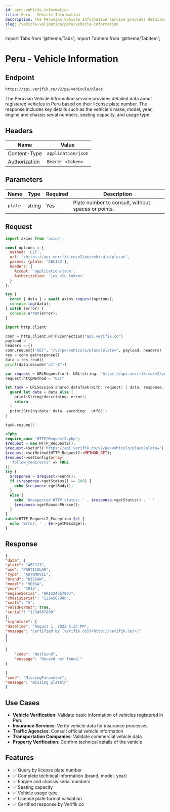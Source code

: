```yaml
---
id: peru-vehicle-information
title: Peru - Vehicle Information
description: The Peruvian Vehicle Information service provides detailed data about registered vehicles in Peru based on their license plate number. The response includes key details such as the vehicle's make, model, year, engine and chassis serial numbers, seating capacity, and usage type.
slug: /vehicle-validation/peru/vehicle-information
---
```


import Tabs from '@theme/Tabs';
import TabItem from '@theme/TabItem';

# Peru - Vehicle Information

## Endpoint

```
https://api.verifik.co/v2/pe/vehiculo/placa
```

The Peruvian Vehicle Information service provides detailed data about registered vehicles in Peru based on their license plate number. The response includes key details such as the vehicle's make, model, year, engine and chassis serial numbers, seating capacity, and usage type.

## Headers

| Name          | Value              |
| ------------- | ------------------ |
| Content-Type  | `application/json` |
| Authorization | `Bearer <token>`   |

## Parameters

| Name           | Type    | Required | Description                                    |
| -------------- | ------- | -------- | ---------------------------------------------- |
| `plate`        | string  | Yes      | Plate number to consult, without spaces or points. |

## Request

<Tabs>
<TabItem value="javascript" label="JavaScript">

```javascript
import axios from 'axios';

const options = {
  method: 'GET',
  url: '<https://api.verifik.co/v2/pe/vehiculo/placa>',
  params: {plate: 'ABC123'},
  headers: {
    Accept: 'application/json',
    Authorization: 'jwt <tu_token>'
  }
};

try {
  const { data } = await axios.request(options);
  console.log(data);
} catch (error) {
  console.error(error);
}
```

</TabItem>
<TabItem value="python" label="Python">

```python
import http.client

conn = http.client.HTTPSConnection("api.verifik.co")
payload = ''
headers = {}
conn.request("GET", "/v2/pe/vehiculo/placa?plate=", payload, headers)
res = conn.getresponse()
data = res.read()
print(data.decode("utf-8"))
```

</TabItem>
<TabItem value="swift" label="Swift">

```swift
var request = URLRequest(url: URL(string: "https://api.verifik.co/v2/pe/vehiculo/placa?plate=")!,timeoutInterval: Double.infinity)
request.httpMethod = "GET"

let task = URLSession.shared.dataTask(with: request) { data, response, error in 
  guard let data = data else {
    print(String(describing: error))
    return
  }
  print(String(data: data, encoding: .utf8)!)
}

task.resume()
```

</TabItem>
<TabItem value="php" label="PHP">

```php
<?php
require_once 'HTTP/Request2.php';
$request = new HTTP_Request2();
$request->setUrl('https://api.verifik.co/v2/pe/vehiculo/placa?plate=');
$request->setMethod(HTTP_Request2::METHOD_GET);
$request->setConfig(array(
  'follow_redirects' => TRUE
));
try {
  $response = $request->send();
  if ($response->getStatus() == 200) {
    echo $response->getBody();
  }
  else {
    echo 'Unexpected HTTP status: ' . $response->getStatus() . ' ' .
    $response->getReasonPhrase();
  }
}
catch(HTTP_Request2_Exception $e) {
  echo 'Error: ' . $e->getMessage();
}
```

</TabItem>
</Tabs>

## Response

<Tabs>
<TabItem value="200" label="200">

```json
{
"data": {
"plate": "ABC123",
"use": "PARTICULAR",
"type": "AUTOMOVIL",
"brand": "NISSAN",
"model": "VERSA",
"year": "2014",
"engineSerial": "HR123456789J",
"chasisSerial": "1234567890",
"seats": "5",
"validFormat": true,
"serial": "1234567890"
},
"signature": {
"dateTime": "August 1, 2022 5:23 PM",
"message": "Certified by [Verifik.co](<http://verifik.co/>)"
}
}
```

</TabItem>
<TabItem value="404" label="404">

```json
{
    "code": "NotFound",
    "message": "Record not found."
}
```

</TabItem>
<TabItem value="409" label="409">

```json
{
"code": "MissingParameter",
"message": "missing plate\n"
}
```

</TabItem>
</Tabs>

## Use Cases

- **Vehicle Verification**: Validate basic information of vehicles registered in Peru
- **Insurance Services**: Verify vehicle data for insurance processes
- **Traffic Agencies**: Consult official vehicle information
- **Transportation Companies**: Validate commercial vehicle data
- **Property Verification**: Confirm technical details of the vehicle

## Features

- ✅ Query by license plate number
- ✅ Complete technical information (brand, model, year)
- ✅ Engine and chassis serial numbers
- ✅ Seating capacity
- ✅ Vehicle usage type
- ✅ License plate format validation
- ✅ Certified response by Verifik.co
